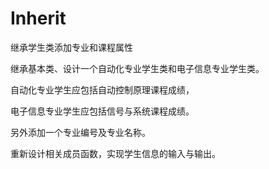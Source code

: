 # Inherit

继承学生类添加专业和课程属性

继承基本类、设计一个自动化专业学生类和电子信息专业学生类。

自动化专业学生应包括自动控制原理课程成绩，

电子信息专业学生应包括信号与系统课程成绩。

另外添加一个专业编号及专业名称。

重新设计相关成员函数，实现学生信息的输入与输出。